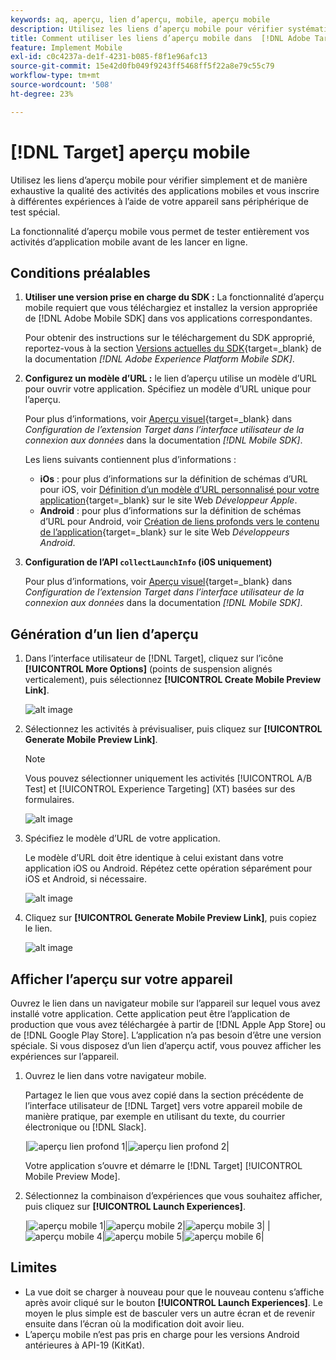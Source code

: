 ```yaml
---
keywords: aq, aperçu, lien d’aperçu, mobile, aperçu mobile
description: Utilisez les liens d’aperçu mobile pour vérifier systématiquement la qualité des activités des applications mobiles.
title: Comment utiliser les liens d’aperçu mobile dans  [!DNL Adobe Target] Mobile ?
feature: Implement Mobile
exl-id: c0c4237a-de1f-4231-b085-f8f1e96afc13
source-git-commit: 15e42d0fb049f9243ff5468ff5f22a8e79c55c79
workflow-type: tm+mt
source-wordcount: '508'
ht-degree: 23%

---
```


# [!DNL Target] aperçu mobile

Utilisez les liens d’aperçu mobile pour vérifier simplement et de manière exhaustive la qualité des activités des applications mobiles et vous inscrire à différentes expériences à l’aide de votre appareil sans périphérique de test spécial.

La fonctionnalité d’aperçu mobile vous permet de tester entièrement vos activités d’application mobile avant de les lancer en ligne.

## Conditions préalables

1. **Utiliser une version prise en charge du SDK :** La fonctionnalité d’aperçu mobile requiert que vous téléchargiez et installez la version appropriée de [!DNL Adobe Mobile SDK] dans vos applications correspondantes.

   Pour obtenir des instructions sur le téléchargement du SDK approprié, reportez-vous à la section [Versions actuelles du SDK](https://developer.adobe.com/client-sdks/documentation/current-sdk-versions/){target=_blank} de la documentation *[!DNL Adobe Experience Platform Mobile SDK]*.

1. **Configurez un modèle d’URL :** le lien d’aperçu utilise un modèle d’URL pour ouvrir votre application. Spécifiez un modèle d’URL unique pour l’aperçu.

   Pour plus d’informations, voir [Aperçu visuel](https://developer.adobe.com/client-sdks/documentation/adobe-target/#visual-preview){target=_blank} dans *Configuration de l’extension Target dans l’interface utilisateur de la connexion aux données* dans la documentation *[!DNL Mobile SDK]*.

   Les liens suivants contiennent plus d’informations :

   * **iOs** : pour plus d’informations sur la définition de schémas d’URL pour iOS, voir [Définition d’un modèle d’URL personnalisé pour votre application](https://developer.apple.com/documentation/xcode/defining-a-custom-url-scheme-for-your-app){target=_blank} sur le site Web *Développeur Apple*.
   * **Android** : pour plus d’informations sur la définition de schémas d’URL pour Android, voir [Création de liens profonds vers le contenu de l’application](https://developer.android.com/training/app-links/deep-linking){target=_blank} sur le site Web *Développeurs Android*.

1. **Configuration de l’API `collectLaunchInfo` (i0S uniquement)**

   Pour plus d’informations, voir [Aperçu visuel](https://developer.adobe.com/client-sdks/documentation/adobe-target/#visual-preview){target=_blank} dans *Configuration de l’extension Target dans l’interface utilisateur de la connexion aux données* dans la documentation *[!DNL Mobile SDK]*.

## Génération d’un lien d’aperçu

1. Dans l’interface utilisateur de [!DNL Target], cliquez sur l’icône **[!UICONTROL More Options]** (points de suspension alignés verticalement), puis sélectionnez **[!UICONTROL Create Mobile Preview Link]**.

   ![alt image](assets/mobile-preview-create.png)

1. Sélectionnez les activités à prévisualiser, puis cliquez sur **[!UICONTROL Generate Mobile Preview Link]**.

   >[!NOTE]
   >
   >Vous pouvez sélectionner uniquement les activités [!UICONTROL A/B Test] et [!UICONTROL Experience Targeting] (XT) basées sur des formulaires.

   ![alt image](assets/mobile-preview-select-activities.png)

1. Spécifiez le modèle d’URL de votre application.

   Le modèle d’URL doit être identique à celui existant dans votre application iOS ou Android. Répétez cette opération séparément pour iOS et Android, si nécessaire.

   ![alt image](assets/mobile-preview-enter-url-scheme.png)

1. Cliquez sur **[!UICONTROL Generate Mobile Preview Link]**, puis copiez le lien.

   ![alt image](assets/mobile-preview-generate-and-copy.png)

## Afficher l’aperçu sur votre appareil

Ouvrez le lien dans un navigateur mobile sur l’appareil sur lequel vous avez installé votre application. Cette application peut être l’application de production que vous avez téléchargée à partir de [!DNL Apple App Store] ou de [!DNL Google Play Store]. L’application n’a pas besoin d’être une version spéciale. Si vous disposez d’un lien d’aperçu actif, vous pouvez afficher les expériences sur l’appareil.

1. Ouvrez le lien dans votre navigateur mobile.

   Partagez le lien que vous avez copié dans la section précédente de l’interface utilisateur de [!DNL Target] vers votre appareil mobile de manière pratique, par exemple en utilisant du texte, du courrier électronique ou [!DNL Slack].

   |![aperçu lien profond 1](assets/mobile-preview-open-deeplink.png)|![aperçu lien profond 2](assets/mobile-preview-open-app.png)|

   Votre application s’ouvre et démarre le [!DNL Target] [!UICONTROL Mobile Preview Mode].

1. Sélectionnez la combinaison d’expériences que vous souhaitez afficher, puis cliquez sur **[!UICONTROL Launch Experiences]**.

   |![aperçu mobile 1](assets/mobile-preview-experience-selection-1.png)|![aperçu mobile 2](assets/mobile-preview-experience-result-1-france.png)|![aperçu mobile 3](assets/mobile-preview-experience-result-1-shipfree.png)|
|![aperçu mobile 4](assets/mobile-preview-experience-selection-2.png)|![aperçu mobile 5](assets/mobile-preview-experience-result-2-aus.png)|![aperçu mobile 6](assets/mobile-preview-experience-result-2-10off.png)|

## Limites 

* La vue doit se charger à nouveau pour que le nouveau contenu s’affiche après avoir cliqué sur le bouton **[!UICONTROL Launch Experiences]**. Le moyen le plus simple est de basculer vers un autre écran et de revenir ensuite dans l’écran où la modification doit avoir lieu.
* L’aperçu mobile n’est pas pris en charge pour les versions Android antérieures à API-19 (KitKat).
